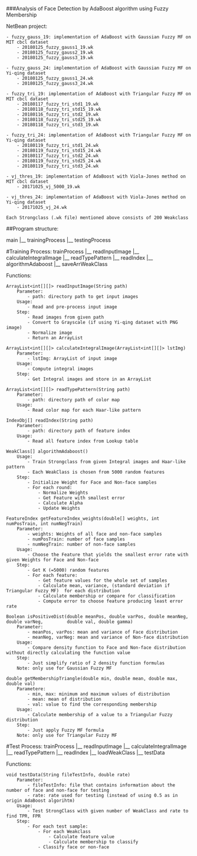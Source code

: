 ###Analysis of Face Detection by AdaBoost algorithm using Fuzzy Membership

NetBean project:

	- fuzzy_gauss_19: implementation of AdaBoost with Gaussian Fuzzy MF on MIT cbcl dataset
		- 20180125_fuzzy_gauss1_19.wk
		- 20180125_fuzzy_gauss2_19.wk
		- 20180125_fuzzy_gauss3_19.wk

	- fuzzy_gauss_24: implementation of AdaBoost with Gaussian Fuzzy MF on Yi-qing dataset
		- 20180125_fuzzy_gauss1_24.wk
		- 20180125_fuzzy_gauss3_24.wk

	- fuzzy_tri_19: implementation of AdaBoost with Triangular Fuzzy MF on MIT cbcl dataset
		- 20180117_fuzzy_tri_std1_19.wk
		- 20180118_fuzzy_tri_std15_19.wk
		- 20180116_fuzzy_tri_std2_19.wk
		- 20180118_fuzzy_tri_std25_19.wk
		- 20180118_fuzzy_tri_std3_19.wk

	- fuzzy_tri_24: implementation of AdaBoost with Triangular Fuzzy MF on Yi-qing dataset
		- 20180119_fuzzy_tri_std1_24.wk
		- 20180119_fuzzy_tri_std15_24.wk
		- 20180117_fuzzy_tri_std2_24.wk
		- 20180119_fuzzy_tri_std25_24.wk
		- 20180119_fuzzy_tri_std3_24.wk

	- vj_thres_19: implementation of AdaBoost with Viola-Jones method on MIT cbcl dataset
		- 20171025_vj_5000_19.wk

	- vj_thres_24: implementation of AdaBoost with Viola-Jones method on Yi-qing dataset
		- 20171025_vj_24.wk

	Each Strongclass (.wk file) mentioned above consists of 200 Weakclass 

##Program structure:

main
|__ trainingProcess
|__ testingProcess

#Training Process:
	trainProcess
	|__ readInputImage
	|__ calculateIntegralImage
	|__ readTypePattern
	|__ readIndex
	|__ algorithmAdaboost
	|__ saveArrWeakClass

Functions:

	ArrayList<int[][]> readInputImage(String path)
		Parameter:
			- path: directory path to get input images
		Usage:
			- Read and pre-process input image
		Step:
			- Read images from given path
			- Convert to Grayscale (if using Yi-qing dataset with PNG image)
			- Normalize image
			- Return an ArrayList

	ArrayList<int[][]> calculateIntegralImage(ArrayList<int[][]> lstImg)
		Parameter:
			- lstImg: ArrayList of input image
		Usage:
			- Compute integral images
		Step:
			- Get Integral images and store in an ArrayList

	ArrayList<int[][]> readTypePattern(String path)
		Parameter:
			- path: directory path of color map
		Usage:
			- Read color map for each Haar-like pattern

	IndexObj[] readIndex(String path)
		Parameter:
			- path: directory path of feature index
		Usage:
			- Read all feature index from Lookup table

	WeakClass[] algorithmAdaboost()
		Usage:
			- Train Strongclass from given Integral images and Haar-like pattern
			- Each WeakClass is chosen from 5000 random features
		Step:
			- Initialize Weight for Face and Non-face samples
			- For each round:
				- Normalize Weights
				- Get Feature with smallest error
				- Calculate Alpha
				- Update Weights

	FeatureIndex getFeatureIndex_weights(double[] weights, int numPosTrain, int numNegTrain)
		Parameter:
			- weights: Weights of all face and non-face samples
			- numPosTrain: number of face samples
			- numNegTrain: number of non-face samples
		Usage:
			- Choose the Feature that yields the smallest error rate with given Weights for Face and Non-face
		Step:
			- Get K (=5000) random features
			- For each feature:
				- Get feature values for the whole set of samples
				- Calculate mean, variance, (standard deviation if Triangular Fuzzy MF)  for each distribution
				- Calculate membership or compare for classification
				- Compute error to choose feature producing least error rate

	Boolean isPositiveDist(double meanPos, double varPos, double meanNeg, double varNeg,         double val, double gamma)
		Parameter:
			- meanPos, varPos: mean and variance of Face distribution
			- meanNeg, varNeg: mean and variance of Non-face distribution
		Usage:
			- Compare density function to Face and Non-face distribution without directly calculating the function value
		Step:
			- Just simplify ratio of 2 density function formulas
		Note: only use for Gaussian Fuzzy MF

	double getMembershipTriangle(double min, double mean, double max, double val)
		Parametere:
			- min, max: minimum and maximum values of distribution
			- mean: mean of distribution
			- val: value to find the corresponding membership
		Usage:
			- Calculate membership of a value to a Triangular Fuzzy distribution
		Step:
			- Just apply Fuzzy MF formula
		Note: only use for Triangular Fuzzy MF

#Test Process:
	trainProcess
	|__ readInputImage
	|__ calculateIntegralImage
	|__ readTypePattern
	|__ readIndex
	|__ loadWeakClass
	|__ testData

Functions:

	void testData(String fileTestInfo, double rate)
		Parameter:
			- fileTestInfo: file that contains information about the number of face and non-face for testing
			- rate: rate used for testing (instead of using 0.5 as in origin AdaBoost algorihtm)
		Usage:
			- Test StrongClass with given number of WeakClass and rate to find TPR, FPR
		Step:
			- For each test sample:
				- For each Weakclass
					- Calculate feature value
					- Calculate membership to classify
				- Classify face or non-face













